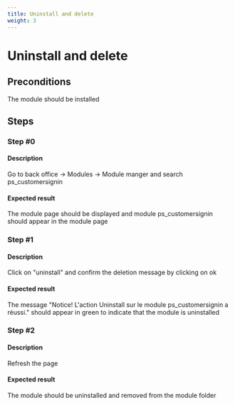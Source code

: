 ```yaml
---
title: Uninstall and delete
weight: 3
---
```


# Uninstall and delete

## Preconditions

The module should be installed
## Steps
### Step #0
#### Description
Go to back office -> Modules -> Module manger and search ps_customersignin
#### Expected result
The module page should be displayed and module ps_customersignin should appear in the module page
### Step #1
#### Description
Click on "uninstall" and confirm the deletion message by clicking on ok
#### Expected result
The message "Notice!
L'action Uninstall sur le module ps_customersignin a réussi." should appear in green to indicate that the module is uninstalled
### Step #2
#### Description
Refresh the page
#### Expected result
The module should be uninstalled and removed from the module folder
